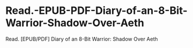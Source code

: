 # Read.-EPUB-PDF-Diary-of-an-8-Bit-Warrior-Shadow-Over-Aeth
Read. [EPUB/PDF] Diary of an 8-Bit Warrior: Shadow Over Aeth
